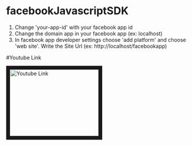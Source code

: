 # facebookJavascriptSDK
1. Change 'your-app-id' with your facebook app id
2. Change the domain app in your facebook app (ex: localhost)
3. In facebook app developer settings choose 'add platform' and choose 'web site'. Write the Site Url (ex: http://localhost/facebookapp)

#Youtube Link

<a href="http://www.youtube.com/watch?feature=player_embedded&v=oZxr87S-gQY
" target="_blank"><img src="http://img.youtube.com/vi/oZxr87S-gQY/0.jpg" 
alt="Youtube Link" width="240" height="180" border="10" /></a>
